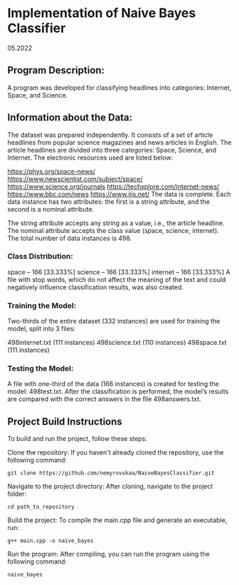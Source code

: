 # Implementation of Naive Bayes Classifier
05.2022

## Program Description:
A program was developed for classifying headlines into categories: Internet, Space, and Science.

## Information about the Data:
The dataset was prepared independently. It consists of a set of article headlines from popular science magazines and news articles in English. The article headlines are divided into three categories: Space, Science, and Internet. The electronic resources used are listed below:

https://phys.org/space-news/
https://www.newscientist.com/subject/space/
https://www.science.org/journals
https://techxplore.com/internet-news/
https://www.bbc.com/news
https://www.ijis.net/
The data is complete. Each data instance has two attributes: the first is a string attribute, and the second is a nominal attribute.

The string attribute accepts any string as a value, i.e., the article headline.
The nominal attribute accepts the class value (space, science, internet).
The total number of data instances is 498.

### Class Distribution:
space – 166 [33.333%]
science – 166 [33.333%]
internet – 166 [33.333%]
A file with stop words, which do not affect the meaning of the text and could negatively influence classification results, was also created.

### Training the Model:
Two-thirds of the entire dataset (332 instances) are used for training the model, split into 3 files:

498internet.txt (111 instances)
498science.txt (110 instances)
498space.txt (111 instances)

### Testing the Model:
A file with one-third of the data (166 instances) is created for testing the model: 498test.txt.
After the classification is performed, the model’s results are compared with the correct answers in the file 498answers.txt.


## Project Build Instructions
To build and run the project, follow these steps:

Clone the repository: If you haven't already cloned the repository, use the following command:

`git clone https://github.com/nemyrovskaa/NaiveBayesClassifier.git`

Navigate to the project directory: After cloning, navigate to the project folder:

`cd path_to_repository`

Build the project: To compile the main.cpp file and generate an executable, run:

`g++ main.cpp -o naive_bayes`

Run the program: After compiling, you can run the program using the following command:

`naive_bayes`
